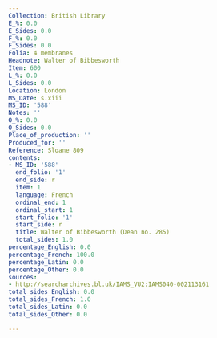```yaml
---
Collection: British Library
E_%: 0.0
E_Sides: 0.0
F_%: 0.0
F_Sides: 0.0
Folia: 4 membranes
Headnote: Walter of Bibbesworth
Item: 600
L_%: 0.0
L_Sides: 0.0
Location: London
MS_Date: s.xiii
MS_ID: '588'
Notes: ''
O_%: 0.0
O_Sides: 0.0
Place_of_production: ''
Produced_for: ''
Reference: Sloane 809
contents:
- MS_ID: '588'
  end_folio: '1'
  end_side: r
  item: 1
  language: French
  ordinal_end: 1
  ordinal_start: 1
  start_folio: '1'
  start_side: r
  title: Walter of Bibbesworth (Dean no. 285)
  total_sides: 1.0
percentage_English: 0.0
percentage_French: 100.0
percentage_Latin: 0.0
percentage_Other: 0.0
sources:
- http://searcharchives.bl.uk/IAMS_VU2:IAMS040-002113161
total_sides_English: 0.0
total_sides_French: 1.0
total_sides_Latin: 0.0
total_sides_Other: 0.0

---
```

